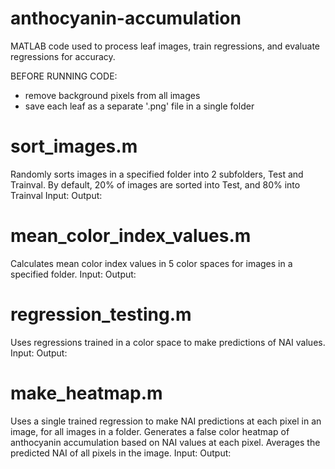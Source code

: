 # anthocyanin-accumulation
MATLAB code used to process leaf images, train regressions, and evaluate regressions for accuracy.

BEFORE RUNNING CODE:
- remove background pixels from all images
- save each leaf as a separate '.png' file in a single folder

# sort_images.m
Randomly sorts images in a specified folder into 2 subfolders, Test and Trainval. By default, 20% of images are sorted into Test, and 80% into Trainval
Input:
Output:

# mean_color_index_values.m
Calculates mean color index values in 5 color spaces for images in a specified folder.
Input:
Output:

# regression_testing.m
Uses regressions trained in a color space to make predictions of NAI values.
Input:
Output:

# make_heatmap.m
Uses a single trained regression to make NAI predictions at each pixel in an image, for all images in a folder. Generates a false color heatmap of anthocyanin accumulation based on NAI values at each pixel. Averages the predicted NAI of all pixels in the image.
Input:
Output:

